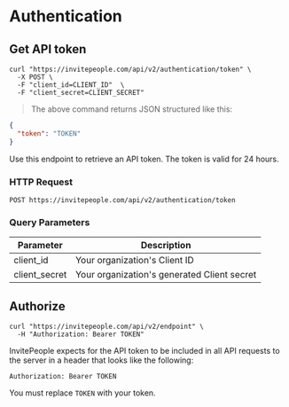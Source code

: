 # Authentication

## Get API token

```shell
curl "https://invitepeople.com/api/v2/authentication/token" \
  -X POST \
  -F "client_id=CLIENT_ID"  \
  -F "client_secret=CLIENT_SECRET" 
```

> The above command returns JSON structured like this:

```json
{
  "token": "TOKEN"
}
```

Use this endpoint to retrieve an API token. The token is valid for 24 hours.

### HTTP Request

`POST https://invitepeople.com/api/v2/authentication/token`

### Query Parameters

Parameter | Description
--------- | -----------
client_id | Your organization's Client ID
client_secret | Your organization's generated Client secret 

## Authorize

```shell
curl "https://invitepeople.com/api/v2/endpoint" \
  -H "Authorization: Bearer TOKEN"
```

InvitePeople expects for the API token to be included in all API requests to the server in a header that looks like the following:

`Authorization: Bearer TOKEN`

<aside class="notice">
You must replace <code>TOKEN</code> with your token.
</aside>